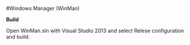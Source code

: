 #Windows Manager (WinMan)

**Build**

Open WinMan.sln with Visual Studio 2013 and select Relese configuration and build.
